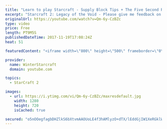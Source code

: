 ```yaml
---
title: "Learn to play Starcraft - Supply Block Tips + The Five Second Rule (Basic Guide & Tutorial)"
excerpt: "Starcraft 2: Legacy of the Void - Please give me feedback on this general video style/commentary, hopefully it helps you guys out!  Can very easily make more on different concepts if it is the right direction!  Sc2ReplayStats - http://www.sc2replaystats.com"
originalUrl: https://youtube.com/watch?v=Qm-6y-CzBZc
type: video
price: Free
length: PT9M5S
publishedDateTime: 2017-11-19T17:08:24Z
heat: 51

featuredContent: "<iframe width=\"800\" height=\"500\" frameborder=\"0\" src=\"https://www.youtube.com/embed/Qm-6y-CzBZc\" allow=\"accelerometer; autoplay; encrypted-media; gyroscope; picture-in-picture\" allowfullscreen></iframe>"

provider:
  name: WinterStarcraft
  domain: youtube.com

topics:
  - StarCraft 2

images:
  - url: https://i.ytimg.com/vi/Qm-6y-CzBZc/maxresdefault.jpg
    width: 1280
    height: 720
    isCached: true

secured: "o5nOOegfagbDHZlkS6bXtvmAAOUoLE4f3hAMlyzO+dTX/lEddGjIW1XeRGklWNhdW7uxFzwdIA9mkCdzqBbKGEwiiLK0ltsZus8FLAQaKwSRKQfIqc0hDjwdN8uyCjy3wbuZimKP631orrcan5+RLRT+3knYXGyXfCXMiGV7ylPWjN3tR3Lqj5vXZiVDXmiF8H/+4Q1HWONTTdgqGPq/KPuzEXRUTf9FsmqZ0gb4io6viWrQE/1+rSRU+308FxQAH2s/eChfzYy2XlnNDwQjwjqDe2GlolGzch97Dgbsc08HqPIds038U9QGIZtXlmenViy1xIO1Q7JkC0O6aoJFZMafgCeu5GXWzRVc0i5hfK8iRJcS03ywLMpFpVo+RlMOECBwAJWkww4DyCSxxPISTGDZ/eD1ejfcF1Mye1e/Jw4=;xN26my3L6i4nFHW54gVMaQ=="
---
```


